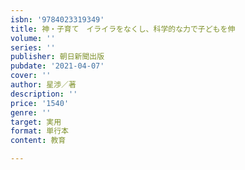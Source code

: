 ```yaml
---
isbn: '9784023319349'
title: 神・子育て　イライラをなくし、科学的な力で子どもを伸
volume: ''
series: ''
publisher: 朝日新聞出版
pubdate: '2021-04-07'
cover: ''
author: 星渉／著
description: ''
price: '1540'
genre: ''
target: 実用
format: 単行本
content: 教育

---
```

